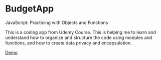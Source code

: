 # BudgetApp
JavaScript:  Practicing with Objects and Functions

This is a coding app from Udemy Course. This is helping me to learn and understand how to organize and structure the code using modules and functions, and how to create data privacy and encapsulation.

[Demo](https://adinamatei.github.io/BudgetApp/)